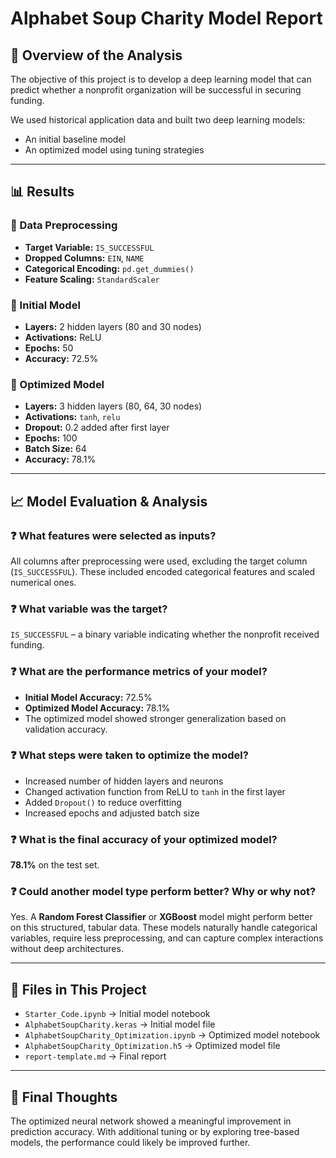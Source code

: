 # Alphabet Soup Charity Model Report

## 🧠 Overview of the Analysis
The objective of this project is to develop a deep learning model that can predict whether a nonprofit organization will be successful in securing funding.

We used historical application data and built two deep learning models:
- An initial baseline model
- An optimized model using tuning strategies

---

## 📊 Results

### 🔹 Data Preprocessing
- **Target Variable:** `IS_SUCCESSFUL`
- **Dropped Columns:** `EIN`, `NAME`
- **Categorical Encoding:** `pd.get_dummies()`
- **Feature Scaling:** `StandardScaler`

### 🔹 Initial Model
- **Layers:** 2 hidden layers (80 and 30 nodes)
- **Activations:** ReLU
- **Epochs:** 50
- **Accuracy:** 72.5%

### 🔹 Optimized Model
- **Layers:** 3 hidden layers (80, 64, 30 nodes)
- **Activations:** `tanh`, `relu`
- **Dropout:** 0.2 added after first layer
- **Epochs:** 100
- **Batch Size:** 64
- **Accuracy:** 78.1%

---

## 📈 Model Evaluation & Analysis

### ❓ What features were selected as inputs?
All columns after preprocessing were used, excluding the target column (`IS_SUCCESSFUL`). These included encoded categorical features and scaled numerical ones.

### ❓ What variable was the target?
`IS_SUCCESSFUL` – a binary variable indicating whether the nonprofit received funding.

### ❓ What are the performance metrics of your model?
- **Initial Model Accuracy:** 72.5%
- **Optimized Model Accuracy:** 78.1%
- The optimized model showed stronger generalization based on validation accuracy.

### ❓ What steps were taken to optimize the model?
- Increased number of hidden layers and neurons
- Changed activation function from ReLU to `tanh` in the first layer
- Added `Dropout()` to reduce overfitting
- Increased epochs and adjusted batch size

### ❓ What is the final accuracy of your optimized model?
**78.1%** on the test set.

### ❓ Could another model type perform better? Why or why not?
Yes. A **Random Forest Classifier** or **XGBoost** model might perform better on this structured, tabular data. These models naturally handle categorical variables, require less preprocessing, and can capture complex interactions without deep architectures.

---

## 📂 Files in This Project
- `Starter_Code.ipynb` → Initial model notebook
- `AlphabetSoupCharity.keras` → Initial model file
- `AlphabetSoupCharity_Optimization.ipynb` → Optimized model notebook
- `AlphabetSoupCharity_Optimization.h5` → Optimized model file
- `report-template.md` → Final report

---

## 🧾 Final Thoughts
The optimized neural network showed a meaningful improvement in prediction accuracy. With additional tuning or by exploring tree-based models, the performance could likely be improved further.
